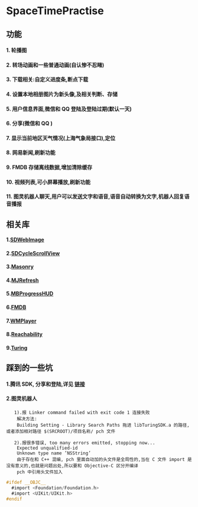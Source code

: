 # SpaceTimePractise
## 功能
#### 1. 轮播图
#### 2. 转场动画和一些普通动画(自认惨不忍睹)
#### 3. 下载相关:自定义进度条,断点下载
#### 4. 设置本地相册图片为新头像,及相关判断、存储
#### 5. 用户信息界面,微信和 QQ 登陆及登陆过期(默认一天)
#### 6. 分享(微信和 QQ )
#### 7. 显示当前地区天气情况(上海气象局接口),定位
#### 8. 网易新闻,刷新功能
#### 9. FMDB 存储离线数据,增加清除缓存
#### 10. 视频列表,可小屏幕播放,刷新功能
#### 11. 图灵机器人聊天,用户可以发送文字和语音,语音自动转换为文字,机器人回复语音播报

## 相关库
#### 1.[SDWebImage](https://github.com/rs/SDWebImage)
#### 2.[SDCycleScrollView](https://github.com/gsdios/SDCycleScrollView)
#### 3.[Masonry](https://github.com/SnapKit/Masonry)
#### 4.[MJRefresh](https://github.com/CoderMJLee/MJRefresh)
#### 5.[MBProgressHUD](https://github.com/jdg/MBProgressHUD)
#### 6.[FMDB](https://github.com/ccgus/fmdb)
#### 7.[WMPlayer](https://github.com/zhengwenming/WMPlayer)
#### 8.[Reachability](https://github.com/tonymillion/Reachability)
#### 9.[Turing](https://github.com/turing-robot/sdk-ios)

## 踩到的一些坑
#### 1.腾讯 SDK, 分享和登陆,详见 [链接](https://github.com/slodier/TencentShare)
#### 2.图灵机器人
	   1).报 Linker command failed with exit code 1 连接失败
		解决方法:
		Building Setting - Library Search Paths 拖进 libTuringSDK.a 的路径,或者添加相对路径 $(SRCROOT)/项目名称/ pch 文件

	   2).报很多错误, too many errors emitted, stopping now...
		Expected unqualified-id 
		Unknown type name ’NSString’
		由于存在和 C++ 混编, pch 里面自动加的头文件是全局性的,当在 C 文件 import 是没有意义的,也就是问题出处,所以要和 Objective-C 区分开编译
		pch 中引用头文件加入
```OBjective-C
#ifdef __OBJC__
  #import <Foundation/Foundation.h>
  #import <UIKit/UIKit.h>
#endif
```